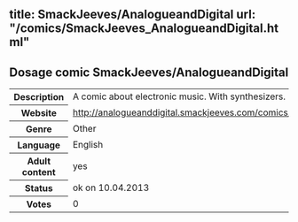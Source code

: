 title: SmackJeeves/AnalogueandDigital
url: "/comics/SmackJeeves_AnalogueandDigital.html"
---
Dosage comic SmackJeeves/AnalogueandDigital
-----------------------------------------

<table class="comicinfo">
<tr>
<th>Description</th><td>A comic about electronic music. With synthesizers.</td>
</tr>
<tr>
<th>Website</th><td><a href="http://analogueanddigital.smackjeeves.com/comics/">http://analogueanddigital.smackjeeves.com/comics/</a></td>
</tr>
<tr>
<th>Genre</th><td>Other</td>
</tr>
<tr>
<th>Language</th><td>English</td>
</tr>
<tr>
<th>Adult content</th><td>yes</td>
</tr>
<tr>
<th>Status</th><td>ok on 10.04.2013</td>
</tr>
<tr>
<th>Votes</th><td>0</div></td>
</tr>
</table>
